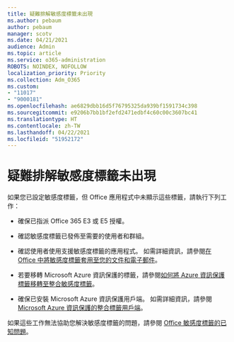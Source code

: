 ```yaml
---
title: 疑難排解敏感度標籤未出現
ms.author: pebaum
author: pebaum
manager: scotv
ms.date: 04/21/2021
audience: Admin
ms.topic: article
ms.service: o365-administration
ROBOTS: NOINDEX, NOFOLLOW
localization_priority: Priority
ms.collection: Adm_O365
ms.custom:
- "11017"
- "9000181"
ms.openlocfilehash: ae6829dbb16d5f76795325da939bf1591734c398
ms.sourcegitcommit: e9206b7bb1bf2efd2471edbf4c60c00c3607bc41
ms.translationtype: HT
ms.contentlocale: zh-TW
ms.lasthandoff: 04/22/2021
ms.locfileid: "51952172"
---
```

# <a name="troubleshoot-sensitivity-labels-not-appearing"></a>疑難排解敏感度標籤未出現

如果您已設定敏感度標籤，但 Office 應用程式中未顯示這些標籤，請執行下列工作：

- 確保已指派 Office 365 E3 或 E5 授權。

- 確認敏感度標籤已發佈至需要的使用者和群組。

- 確認使用者使用支援敏感度標籤的應用程式。 如需詳細資訊，請參閱[在 Office 中將敏感度標籤套用至您的文件和電子郵件](https://go.microsoft.com/fwlink/?linkid=2106446)。

- 若要移轉 Microsoft Azure 資訊保護的標籤，請參閱[如何將 Azure 資訊保護標籤移轉至整合敏感度標籤](https://go.microsoft.com/fwlink/?linkid=2106056)。

- 確保已安裝 Microsoft Azure 資訊保護用戶端。 如需詳細資訊，請參閱 [Microsoft Azure 資訊保護的整合標籤用戶端](https://go.microsoft.com/fwlink/?linkid=2106374)。

如果這些工作無法協助您解決敏感度標籤的問題，請參閱 [Office 敏感度標籤的已知問題](https://go.microsoft.com/fwlink/?linkid=2106447)。